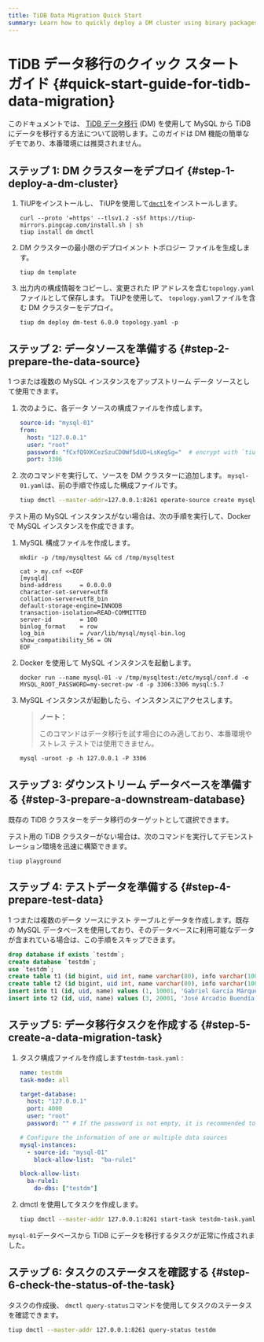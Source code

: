 ```yaml
---
title: TiDB Data Migration Quick Start
summary: Learn how to quickly deploy a DM cluster using binary packages.
---
```


# TiDB データ移行のクイック スタート ガイド {#quick-start-guide-for-tidb-data-migration}

このドキュメントでは、 [TiDB データ移行](https://github.com/pingcap/dm) (DM) を使用して MySQL から TiDB にデータを移行する方法について説明します。このガイドは DM 機能の簡単なデモであり、本番環境には推奨されません。

## ステップ 1: DM クラスターをデプロイ {#step-1-deploy-a-dm-cluster}

1.  TiUPをインストールし、 TiUPを使用して[`dmctl`](/dm/dmctl-introduction.md)をインストールします。

    
    ```shell
    curl --proto '=https' --tlsv1.2 -sSf https://tiup-mirrors.pingcap.com/install.sh | sh
    tiup install dm dmctl
    ```

2.  DM クラスターの最小限のデプロイメント トポロジー ファイルを生成します。

    
    ```
    tiup dm template
    ```

3.  出力内の構成情報をコピーし、変更された IP アドレスを含む`topology.yaml`ファイルとして保存します。 TiUPを使用して、 `topology.yaml`ファイルを含む DM クラスターをデプロイ。

    
    ```shell
    tiup dm deploy dm-test 6.0.0 topology.yaml -p
    ```

## ステップ 2: データソースを準備する {#step-2-prepare-the-data-source}

1 つまたは複数の MySQL インスタンスをアップストリーム データ ソースとして使用できます。

1.  次のように、各データ ソースの構成ファイルを作成します。

    
    ```yaml
    source-id: "mysql-01"
    from:
      host: "127.0.0.1"
      user: "root"
      password: "fCxfQ9XKCezSzuCD0Wf5dUD+LsKegSg="  # encrypt with `tiup dmctl --encrypt "123456"`
      port: 3306
    ```

2.  次のコマンドを実行して、ソースを DM クラスターに追加します。 `mysql-01.yaml`は、前の手順で作成した構成ファイルです。

    
    ```bash
    tiup dmctl --master-addr=127.0.0.1:8261 operate-source create mysql-01.yaml # use one of master_servers as the argument of --master-addr
    ```

テスト用の MySQL インスタンスがない場合は、次の手順を実行して、Docker で MySQL インスタンスを作成できます。

1.  MySQL 構成ファイルを作成します。

    
    ```shell
    mkdir -p /tmp/mysqltest && cd /tmp/mysqltest

    cat > my.cnf <<EOF
    [mysqld]
    bind-address     = 0.0.0.0
    character-set-server=utf8
    collation-server=utf8_bin
    default-storage-engine=INNODB
    transaction-isolation=READ-COMMITTED
    server-id        = 100
    binlog_format    = row
    log_bin          = /var/lib/mysql/mysql-bin.log
    show_compatibility_56 = ON
    EOF
    ```

2.  Docker を使用して MySQL インスタンスを起動します。

    
    ```shell
    docker run --name mysql-01 -v /tmp/mysqltest:/etc/mysql/conf.d -e MYSQL_ROOT_PASSWORD=my-secret-pw -d -p 3306:3306 mysql:5.7
    ```

3.  MySQL インスタンスが起動したら、インスタンスにアクセスします。

    > **ノート：**
    >
    > このコマンドはデータ移行を試す場合にのみ適しており、本番環境やストレス テストでは使用できません。

    
    ```shell
    mysql -uroot -p -h 127.0.0.1 -P 3306
    ```

## ステップ 3: ダウンストリーム データベースを準備する {#step-3-prepare-a-downstream-database}

既存の TiDB クラスターをデータ移行のターゲットとして選択できます。

テスト用の TiDB クラスターがない場合は、次のコマンドを実行してデモンストレーション環境を迅速に構築できます。


```shell
tiup playground
```

## ステップ 4: テストデータを準備する {#step-4-prepare-test-data}

1 つまたは複数のデータ ソースにテスト テーブルとデータを作成します。既存の MySQL データベースを使用しており、そのデータベースに利用可能なデータが含まれている場合は、この手順をスキップできます。


```sql
drop database if exists `testdm`;
create database `testdm`;
use `testdm`;
create table t1 (id bigint, uid int, name varchar(80), info varchar(100), primary key (`id`), unique key(`uid`)) DEFAULT CHARSET=utf8mb4 COLLATE=utf8mb4_bin;
create table t2 (id bigint, uid int, name varchar(80), info varchar(100), primary key (`id`), unique key(`uid`)) DEFAULT CHARSET=utf8mb4 COLLATE=utf8mb4_bin;
insert into t1 (id, uid, name) values (1, 10001, 'Gabriel García Márquez'), (2, 10002, 'Cien años de soledad');
insert into t2 (id, uid, name) values (3, 20001, 'José Arcadio Buendía'), (4, 20002, 'Úrsula Iguarán'), (5, 20003, 'José Arcadio');
```

## ステップ 5: データ移行タスクを作成する {#step-5-create-a-data-migration-task}

1.  タスク構成ファイルを作成します`testdm-task.yaml` :

    
    ```yaml
    name: testdm
    task-mode: all

    target-database:
      host: "127.0.0.1"
      port: 4000
      user: "root"
      password: "" # If the password is not empty, it is recommended to use a password encrypted with dmctl.

    # Configure the information of one or multiple data sources
    mysql-instances:
      - source-id: "mysql-01"
        block-allow-list:  "ba-rule1"

    block-allow-list:
      ba-rule1:
        do-dbs: ["testdm"]
    ```

2.  dmctl を使用してタスクを作成します。

    
    ```bash
    tiup dmctl --master-addr 127.0.0.1:8261 start-task testdm-task.yaml
    ```

`mysql-01`データベースから TiDB にデータを移行するタスクが正常に作成されました。

## ステップ 6: タスクのステータスを確認する {#step-6-check-the-status-of-the-task}

タスクの作成後、 `dmctl query-status`コマンドを使用してタスクのステータスを確認できます。


```bash
tiup dmctl --master-addr 127.0.0.1:8261 query-status testdm
```
